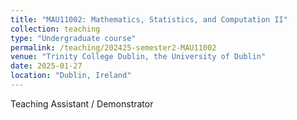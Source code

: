 ```yaml
---
title: "MAU11002: Mathematics, Statistics, and Computation II"
collection: teaching
type: "Undergraduate course"
permalink: /teaching/202425-semester2-MAU11002
venue: "Trinity College Dublin, the University of Dublin"
date: 2025-01-27
location: "Dublin, Ireland"
---
```


Teaching Assistant / Demonstrator